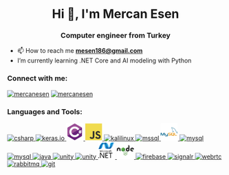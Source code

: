 <h1 align="center">Hi 👋, I'm Mercan Esen</h1>
<h3 align="center">Computer engineer from Turkey</h3>




- 📫 How to reach me **mesen186@gmail.com**
-  I’m currently learning  .NET Core and AI modeling with Python

<h3 align="left">Connect with me:</h3>
<p align="left">
<a href="https://www.linkedin.com/in/mercan-esen-5204b3223/" target="_blank"><img align="center" src="https://cdn.jsdelivr.net/npm/simple-icons@3.0.1/icons/linkedin.svg" alt="mercanesen" height="30" width="40" /></a>
<a href="https://www.instagram.com/mercanesenn_/" target="_blank"><img align="center" src="https://cdn.jsdelivr.net/npm/simple-icons@3.0.1/icons/instagram.svg" alt="mercanesen" height="30" width="40" /></a>
</p>

<h3 align="left">Languages and Tools:</h3>
<p align="left"> 
  
  <a href="https://www.python.org/" target="_blank"> <img src="https://upload.wikimedia.org/wikipedia/commons/thumb/c/c3/Python-logo-notext.svg/1869px-Python-logo-notext.svg.png" alt="csharp" width="40" height="40"/> </a> 
  <a href="https://keras.io/api/applications/" target="_blank"> <img src="https://www.google.com/url?sa=i&url=https%3A%2F%2Fmedium.com%2Fdeep-learning-turkiye%2Fkeras-ile-nesne-tan%25C4%25B1ma-uygulamalar%25C4%25B1-5142e71aeadb&psig=AOvVaw0Q-r-iBAR1iqwPaL1slf_c&ust=1719140470321000&source=images&cd=vfe&opi=89978449&ved=0CBEQjRxqFwoTCODZ4bmH74YDFQAAAAAdAAAAABAE" alt="keras.io" width="40" height="40"/> </a> 
  <a href="https://www.w3schools.com/cs/" target="_blank"> <img src="https://raw.githubusercontent.com/devicons/devicon/master/icons/csharp/csharp-original.svg" alt="csharp" width="40" height="40"/> </a> 
  <a href="https://developer.mozilla.org/en-US/docs/Web/JavaScript" target="_blank"> <img src="https://raw.githubusercontent.com/devicons/devicon/master/icons/javascript/javascript-original.svg" alt="javascript" width="40" height="40"/> </a> 
  <a href="https://www.kali.org/" target="_blank"> <img src="https://www.bleepstatic.com/content/hl-images/2023/03/13/kali-moto.jpg" alt="kalilinux" width="40" height="40"/> </a> 
  <a href="https://www.microsoft.com/sql-server" target="_blank"> <img src="https://www.svgrepo.com/show/303229/microsoft-sql-server-logo.svg" alt="mssql" width="40" height="40"/> </a> 
  <a href="https://www.mysql.com/" target="_blank"> <img src="https://raw.githubusercontent.com/devicons/devicon/master/icons/mysql/mysql-original-wordmark.svg" alt="mysql" width="40" height="40"/> </a> 
  <a href="https://www.postgresql.org/" target="_blank"> <img src="https://www.postgresql.org/media/img/about/press/elephant.png" alt="mysql" width="40" height="40"/> </a> 
  <a href="https://support.huaweicloud.com/intl/en-us/gaussdb/index.html" target="_blank"> <img src="https://miro.medium.com/v2/resize:fit:650/0*1OzUBLSUxBZ_cIO5.png" alt="mysql" width="40" height="40"/> </a> 
  <a href="https://www.java.com/" target="_blank"> <img src="https://cdn4.iconfinder.com/data/icons/logos-and-brands/512/181_Java_logo_logos-512.png" alt="java" width="40" height="40"/> </a> 
  <a href="https://spring.io/" target="_blank"> <img src="https://avatars.githubusercontent.com/u/317776?s=200&v=4" alt="unity" width="40" height="40"/> </a> 
  <a href="https://unity.com/" target="_blank"> <img src="https://www.vectorlogo.zone/logos/unity3d/unity3d-icon.svg" alt="unity" width="40" height="40"/> </a> 
  <a href="https://dotnet.microsoft.com/" target="_blank"> <img src="https://raw.githubusercontent.com/devicons/devicon/master/icons/dot-net/dot-net-original-wordmark.svg" alt="dotnet" width="40" height="40"/> </a> 
  <a href="https://nodejs.org" target="_blank"> <img src="https://raw.githubusercontent.com/devicons/devicon/master/icons/nodejs/nodejs-original-wordmark.svg" alt="nodejs" width="40" height="40"/> </a>
  <a href="https://firebase.google.com/" target="_blank"> <img src="https://www.vectorlogo.zone/logos/firebase/firebase-icon.svg" alt="firebase" width="40" height="40"/> </a>
  <a href="https://dotnet.microsoft.com/apps/aspnet/signalr/" target="_blank"> <img src="https://dotnet.microsoft.com/static/images/illustrations/swimlane-azure-signalr-logo.svg" alt="signalr" width="40" height="40"/> </a>
  <a href="https://webrtc.org/" target="_blank"> <img src="https://webrtc.github.io/webrtc-org/assets/images/webrtc-logo-vert-retro-255x305.png" alt="webrtc" width="40" height="40"/> </a>
  <a href="https://www.rabbitmq.com/" target="_blank"> <img src="https://store-images.s-microsoft.com/image/apps.53639.14392113910098879.68783c39-990f-4d51-8cdf-2af5517a7aad.562090c4-acfa-42bb-8d4b-b57693a7ef37?h=464" alt="rabbitmq" width="40" height="40"/> </a>
  <a href="https://git-scm.com/" target="_blank"> <img src="https://www.vectorlogo.zone/logos/git-scm/git-scm-icon.svg" alt="git" width="40" height="40"/> </a> 
</p>

